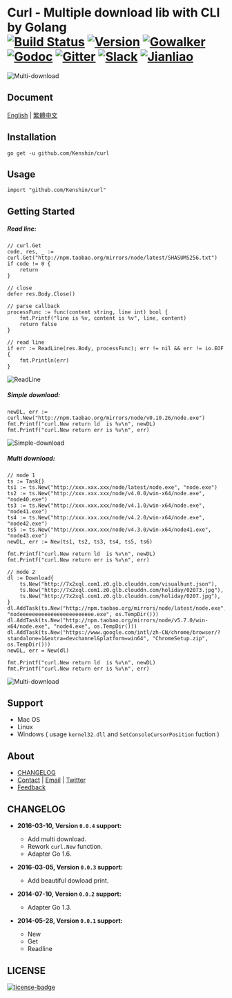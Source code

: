 Curl - Multiple download lib with CLI by Golang  
[![Build Status](https://api.travis-ci.org/Kenshin/curl.svg?branch=master)](https://travis-ci.org/Kenshin/curl)
[![Version][version-badge]][version-link]
[![Gowalker][gowalker-badge]][gowalker-link]
[![Godoc][godoc-badge]][godoc-link]
[![Gitter][gitter-badge]][gitter-link]
[![Slack][slack-badge]][slack-link]
[![Jianliao][jianliao-badge]][jianliao-link]
================================
![Multi-download](http://i.imgur.com/BRb7vm1.gif)

Document
---
[English](https://github.com/kenshin/curl/blob/master/README.en.md) | [繁體中文](https://github.com/kenshin/curl/blob/master/README.tw.md)

Installation
---
`go get -u github.com/Kenshin/curl`

Usage
---
`import "github.com/Kenshin/curl"`

Getting Started
---
##### Read line:
```
// curl.Get
code, res, _ := curl.Get("http://npm.taobao.org/mirrors/node/latest/SHASUMS256.txt")
if code != 0 {
    return
}

// close
defer res.Body.Close()

// parse callback
processFunc := func(content string, line int) bool {
    fmt.Printf("line is %v, content is %v", line, content)
    return false
}

// read line
if err := ReadLine(res.Body, processFunc); err != nil && err != io.EOF {
    fmt.Println(err)
}
```
![ReadLine](http://i.imgur.com/7kUdIpE.png)

##### Simple download:
```
newDL, err := curl.New("http://npm.taobao.org/mirrors/node/v0.10.26/node.exe")
fmt.Printf("curl.New return ld  is %v\n", newDL)
fmt.Printf("curl.New return err is %v\n", err)
```
![Simple-download](http://i.imgur.com/bNBJ2kG.png)

##### Multi download:
```
// mode 1
ts := Task{}
ts1 := ts.New("http://xxx.xxx.xxx/node/latest/node.exe", "node.exe")
ts2 := ts.New("http://xxx.xxx.xxx/node/v4.0.0/win-x64/node.exe", "node40.exe")
ts3 := ts.New("http://xxx.xxx.xxx/node/v4.1.0/win-x64/node.exe", "node41.exe")
ts4 := ts.New("http://xxx.xxx.xxx/node/v4.2.0/win-x64/node.exe", "node42.exe")
ts5 := ts.New("http://xxx.xxx.xxx/node/v4.3.0/win-x64/node41.exe", "node43.exe")
newDL, err := New(ts1, ts2, ts3, ts4, ts5, ts6)

fmt.Printf("curl.New return ld  is %v\n", newDL)
fmt.Printf("curl.New return err is %v\n", err)

// mode 2
dl := Download{
    ts.New("http://7x2xql.com1.z0.glb.clouddn.com/visualhunt.json"),
    ts.New("http://7x2xql.com1.z0.glb.clouddn.com/holiday/02073.jpg"),
    ts.New("http://7x2xql.com1.z0.glb.clouddn.com/holiday/0207.jpg"),
}
dl.AddTask(ts.New("http://npm.taobao.org/mirrors/node/latest/node.exe", "nodeeeeeeeeeeeeeeeeeeeeeeee.exe", os.TempDir()))
dl.AddTask(ts.New("http://npm.taobao.org/mirrors/node/v5.7.0/win-x64/node.exe", "node4.exe", os.TempDir()))
dl.AddTask(ts.New("https://www.google.com/intl/zh-CN/chrome/browser/?standalone=1&extra=devchannel&platform=win64", "ChromeSetup.zip", os.TempDir()))
newDL, err = New(dl)

fmt.Printf("curl.New return ld  is %v\n", newDL)
fmt.Printf("curl.New return err is %v\n", err)
```
![Multi-download](http://i.imgur.com/BRb7vm1.gif)

Support
---
* Mac OS
* Linux
* Windows ( usage `kernel32.dll` and `SetConsoleCursorPosition` fuction )

About
---
* [CHANGELOG](https://github.com/kenshin/curl/blob/master/CHANGELOG.md)
* [Contact](http://kenshin.wang/) | [Email](kenshin@ksria.com) | [Twitter](https://twitter.com/wanglei001)
* [Feedback](https://github.com/kenshin/curl/issues)

CHANGELOG
---
* **2016-03-10, Version `0.0.4` support:**
    * Add multi download.
    * Rework `curl.New` function.
    * Adapter Go 1.6.

* **2016-03-05, Version `0.0.3` support:**
    * Add beautiful dowload print.

* **2014-07-10, Version `0.0.2` support:**
    * Adapter Go 1.3.

* **2014-05-28, Version `0.0.1` support:**
    * New
    * Get
    * Readline

LICENSE
---
[![license-badge]][license-link]

<!-- Link -->
[gowalker-badge]:   https://img.shields.io/badge/go_walker-document-green.svg
[gowalker-link]:    http://gowalker.org/github.com/kenshin/curl
[godoc-badge]:      https://godoc.org/github.com/kenshin/curl?status.svg
[godoc-link]:       https://godoc.org/github.com/kenshin/curl
[version-badge]:    https://img.shields.io/badge/lastest_version-0.0.4-blue.svg
[version-link]:     https://github.com/kenshin/curl/releases
[travis-badge]:     https://travis-ci.org/Kenshin/curl.svg?branch=master
[travis-link]:      https://travis-ci.org/Kenshin/curl
[gitter-badge]:     https://badges.gitter.im/kenshin/curl.svg
[gitter-link]:      https://gitter.im/kenshin/curl?utm_source=badge&utm_medium=badge&utm_campaign=pr-badge
[slack-badge]:      https://img.shields.io/badge/chat-slack-orange.svg
[slack-link]:       https://curl.slack.com/
[jianliao-badge]:   https://img.shields.io/badge/chat-jianliao-yellowgreen.svg
[jianliao-link]:    https://guest.jianliao.com/rooms/76dce8b01v
[license-badge]:    https://img.shields.io/github/license/mashape/apistatus.svg
[license-link]:     https://opensource.org/licenses/MIT
